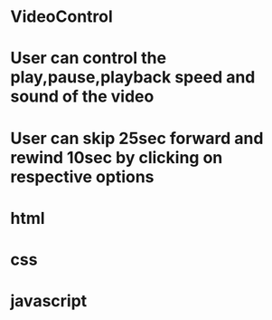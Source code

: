 # VideoControl
# User can control the play,pause,playback speed and sound of the video
# User can skip 25sec forward and rewind 10sec by clicking on respective options
# html
# css
# javascript
